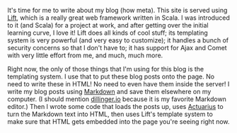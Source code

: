 It's time for me to write about my blog (how meta). This site is served using [Lift](http://liftweb.net/), which is a really great web framework written in Scala. I was introduced to it (and Scala) for a project at work, and after getting over the initial learning curve, I love it! Lift does all kinds of cool stuff; its templating system is very powerful (and very easy to customize); it handles a bunch of security concerns so that I don't have to; it has support for Ajax and Comet with very little effort from me, and much, much more.

Right now, the only of those things that I'm using for this blog is the templating system. I use that to put these blog posts onto the page. No need to write these in HTML! No need to even have them inside the server! I write my blog posts using [Markdown](http://daringfireball.net/projects/markdown/) and save them elsewhere on my computer. (I should mention [dillinger.io](http://dillinger.io/) because it is my favorite Markdown editor.) Then I wrote some code that loads the posts up, uses [Actuarius](https://github.com/chenkelmann/actuarius) to turn the Markdown text into HTML, then uses Lift's template system to make sure that HTML gets embedded into the page you're seeing right now.